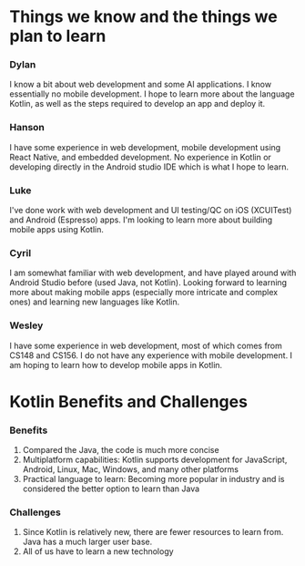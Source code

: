 # Things we know and the things we plan to learn

### Dylan
I know a bit about web development and some AI applications. I know essentially no mobile development. I hope to learn more about the language Kotlin, as well as the steps required to develop an app and deploy it.

### Hanson

I have some experience in web development, mobile development using React Native, and embedded development. No experience in Kotlin or developing directly in the Android studio IDE which is what I hope to learn.

### Luke
I've done work with web development and UI testing/QC on iOS (XCUITest) and Android (Espresso) apps. I'm looking to learn more about building mobile apps using Kotlin.

### Cyril
I am somewhat familiar with web development, and have played around with Android Studio before (used Java, not Kotlin). Looking forward to learning more about making mobile apps (especially more intricate and complex ones) and learning new languages like Kotlin.

### Wesley
I have some experience in web development, most of which comes from CS148 and CS156. I do not have any experience with mobile development. I am hoping to learn how to develop mobile apps in Kotlin.

# Kotlin Benefits and Challenges

### Benefits
1. Compared the Java, the code is much more concise
2. Multiplatform capabilities: Kotlin supports development for JavaScript, Android, Linux, Mac, Windows, and many other platforms
3. Practical language to learn: Becoming more popular in industry and is considered the better option to learn than Java

### Challenges
1. Since Kotlin is relatively new, there are fewer resources to learn from. Java has a much larger user base.
2. All of us have to learn a new technology
